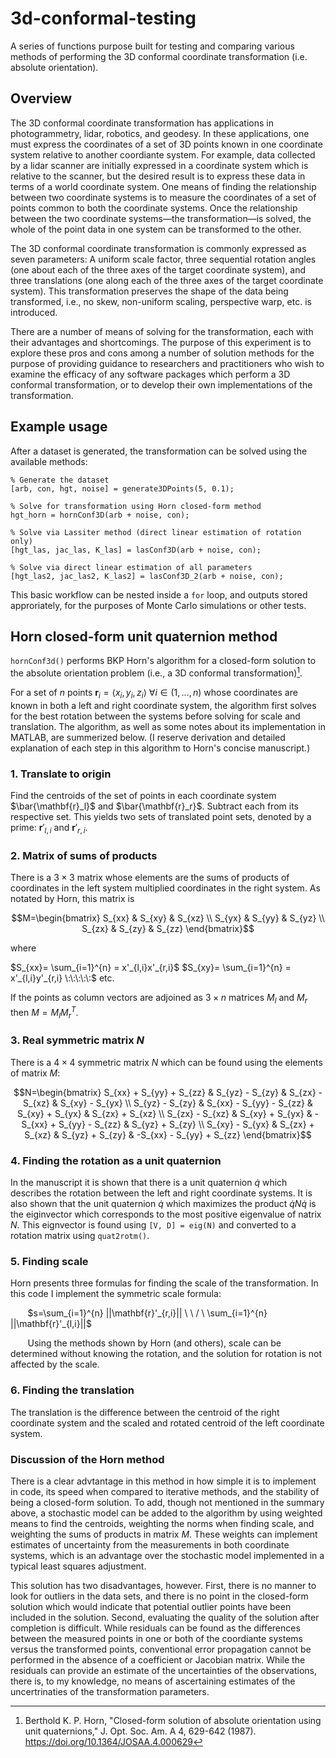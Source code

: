 # 3d-conformal-testing
A series of functions purpose built for testing and comparing various methods of performing the 3D conformal coordinate transformation (i.e. absolute orientation).

## Overview
The 3D conformal coordinate transformation has applications in photogrammetry, lidar, robotics, and geodesy. In these applications, one must express the coordinates of a set of 3D points known in one coordinate system relative to another coordiante system. For example, data collected by a lidar scanner are initially expressed in a coordinate system which is relative to the scanner, but the desired result is to express these data in terms of a world coordinate system. One means of finding the relationship between two coordinate systems is to measure the coordinates of a set of points common to both the coordinate systems. Once the relationship between the two coordinate systems—the transformation—is solved, the whole of the point data in one system can be transformed to the other.

The 3D conformal coordinate transformation is commonly expressed as seven parameters: A uniform scale factor, three sequential rotation angles (one about each of the three axes of the target coordinate system), and three translations (one along each of the three axes of the target coordinate system). This transformation preserves the shape of the data being transformed, i.e., no skew, non-uniform scaling, perspective warp, etc. is introduced.

There are a number of means of solving for the transformation, each with their advantages and shortcomings. The purpose of this experiment is to explore these pros and cons among a number of solution methods for the purpose of providing guidance to researchers and practitioners who wish to examine the efficacy of any software packages which perform a 3D conformal transformation, or to develop their own implementations of the transformation.

## Example usage
After a dataset is generated, the transformation can be solved using the available methods:
```
% Generate the dataset
[arb, con, hgt, noise] = generate3DPoints(5, 0.1);

% Solve for transformation using Horn closed-form method
hgt_horn = hornConf3D(arb + noise, con);

% Solve via Lassiter method (direct linear estimation of rotation only)
[hgt_las, jac_las, K_las] = lasConf3D(arb + noise, con);

% Solve via direct linear estimation of all parameters
[hgt_las2, jac_las2, K_las2] = lasConf3D_2(arb + noise, con);
```
This basic workflow can be nested inside a `for` loop, and outputs stored approriately, for the purposes of Monte Carlo simulations or other tests.

## Horn closed-form unit quaternion method
`hornConf3d()` performs BKP Horn's algorithm for a closed-form solution to the absolute orientation problem (i.e., a 3D conformal transformation)[^1]. 

For a set of $n$ points $\mathbf{r}_i = \langle x_i,y_i,z_i \rangle \ \forall i \in (1,...,n)$ whose coordinates are known in both a left and right coordinate system, the algorithm first solves for the best rotation between the systems before solving for scale and translation. The algorithm, as well as some notes about its implementation in MATLAB, are summerized below. (I reserve derivation and detailed explanation of each step in this algorithm to Horn's concise manuscript.)

### 1. Translate to origin
Find the centroids of the set of points in each coordinate system $\bar{\mathbf{r}_l}$ and $\bar{\mathbf{r}_r}$. Subtract each from its respective set. This yields two sets of translated point sets, denoted by a prime: $\mathbf{r}'_{l,i}$ and $\mathbf{r}'_{r,i}$.

### 2. Matrix of sums of products
There is a $3 \times 3$ matrix whose elements are the sums of products of coordinates in the left system multiplied coordinates in the right system. As notated by Horn, this matrix is
```math
M=\begin{bmatrix}
S_{xx} & S_{xy} & S_{xz} \\
S_{yx} & S_{yy} & S_{yz} \\
S_{zx} & S_{zy} & S_{zz}
\end{bmatrix}
```

where

$S_{xx}= \sum_{i=1}^{n} = x'_{l,i}x'_{r,i}$
$S_{xy}= \sum_{i=1}^{n} = x'_{l,i}y'_{r,i} \:\:\:\:\:$
etc.

If the points as column vectors are adjoined as $3 \times n$ matrices $M_l$ and $M_r$ then $M=M_l M_r^T$.

### 3. Real symmetric matrix $N$
There is a $4 \times 4$ symmetric matrix $N$ which can be found using the elements of matrix $M$:

```math
N=\begin{bmatrix}
S_{xx} + S_{yy} + S_{zz} & S_{yz} - S_{zy} & S_{zx} - S_{xz} & S_{xy} - S_{yx} \\
S_{yz} - S_{zy} & S_{xx} - S_{yy} - S_{zz} & S_{xy} + S_{yx} & S_{zx} + S_{xz} \\
S_{zx} - S_{xz} & S_{xy} + S_{yx} & -S_{xx} + S_{yy} - S_{zz} & S_{yz} + S_{zy} \\
S_{xy} - S_{yx} & S_{zx} + S_{xz} & S_{yz} + S_{zy} & -S_{xx} - S_{yy} + S_{zz}
\end{bmatrix}
```

### 4. Finding the rotation as a unit quaternion
In the manuscript it is shown that there is a unit quaternion $\dot{q}$ which describes the rotation between the left and right coordinate systems. It is also shown that the unit quaternion $\dot{q}$ which maximizes the product $\dot{q}N\dot{q}$ is the eiginvector which corresponds to the most positive eigenvalue of natrix $N$. This eignvector is found using `[V, D] = eig(N)` and converted to a rotation matrix using `quat2rotm()`.

### 5. Finding scale
Horn presents three formulas for finding the scale of the transformation. In this code I implement the symmetric scale formula:

&nbsp;&nbsp;&nbsp;&nbsp;&nbsp;&nbsp;&nbsp;$s=\sum_{i=1}^{n} ||\mathbf{r}'_{r,i}|| \ \ / \ \sum_{i=1}^{n} ||\mathbf{r}'_{l,i}||$

&nbsp;&nbsp;&nbsp;&nbsp;&nbsp;&nbsp;&nbsp;Using the methods shown by Horn (and others), scale can be determined without knowing the rotation, and the solution for rotation is not affected by the scale. 

### 6. Finding the translation
The translation is the difference between the centroid of the right coordinate system and the scaled and rotated centroid of the left coordinate system.

### Discussion of the Horn method
There is a clear advtantage in this method in how simple it is to implement in code, its speed when compared to iterative methods, and the stability of being a closed-form solution. To add, though not mentioned in the summary above, a stochastic model can be added to the algorithm by using weighted means to find the centroids, weighting the norms when finding scale, and weighting the sums of products in matrix $M$. These weights can implement estimates of uncertainty from the measurements in both coordinate systems, which is an advantage over the stochastic model implemented in a typical least squares adjustment.

This solution has two disadvantages, however. First, there is no manner to look for outliers in the data sets, and there is no point in the closed-form solution which would indicate that potential outlier points have been included in the solution. Second, evaluating the quality of the solution after completion is difficult. While residuals can be found as the differences between the measured points in one or both of the coordiante systems versus the transformed points, conventional error propagation cannot be performed in the absence of a coefficient or Jacobian matrix. While the residuals can provide an estimate of the uncertainties of the observations, there is, to my knowledge, no means of ascertaining estimates of the uncertrinaties of the transformation parameters.

[^1]: Berthold K. P. Horn, "Closed-form solution of absolute orientation using unit quaternions," J. Opt. Soc. Am. A 4, 629-642 (1987). https://doi.org/10.1364/JOSAA.4.000629